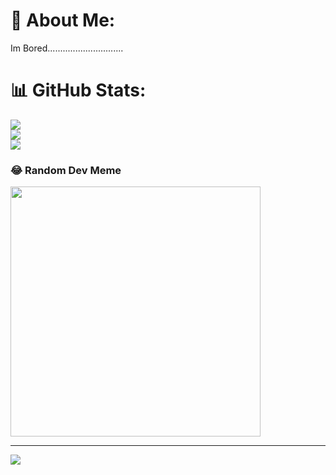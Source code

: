 # 💫 About Me:
Im Bored..............................

# 📊 GitHub Stats:
![](https://github-readme-stats.vercel.app/api?username=Ar0nJames&theme=tokyonight&hide_border=false&include_all_commits=true&count_private=false)<br/>
![](https://github-readme-streak-stats.herokuapp.com/?user=Ar0nJames&theme=tokyonight&hide_border=false)<br/>
![](https://github-readme-stats.vercel.app/api/top-langs/?username=Ar0nJames&theme=tokyonight&hide_border=false&include_all_commits=true&count_private=false&layout=compact)

### 😂 Random Dev Meme
<img src='https://randommeme-five.vercel.app/' style="height: 400px;"/>

---
[![](https://visitcount.itsvg.in/api?id=Ar0nJames&icon=3&color=4)](https://visitcount.itsvg.in)

<!-- Proudly created with GPRM ( https://gprm.itsvg.in ) -->
